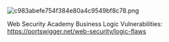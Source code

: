 ![c983abefe754f384e80a4c9549bf8c78.png](../../../_resources/c983abefe754f384e80a4c9549bf8c78.png)



Web Security Academy Business Logic Vulnerabilities: https://portswigger.net/web-security/logic-flaws


